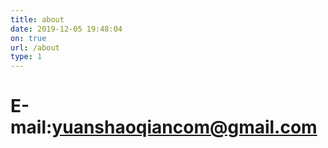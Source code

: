 ```yaml
---
title: about
date: 2019-12-05 19:48:04
on: true
url: /about
type: 1
---
```


# E-mail:yuanshaoqiancom@gmail.com
